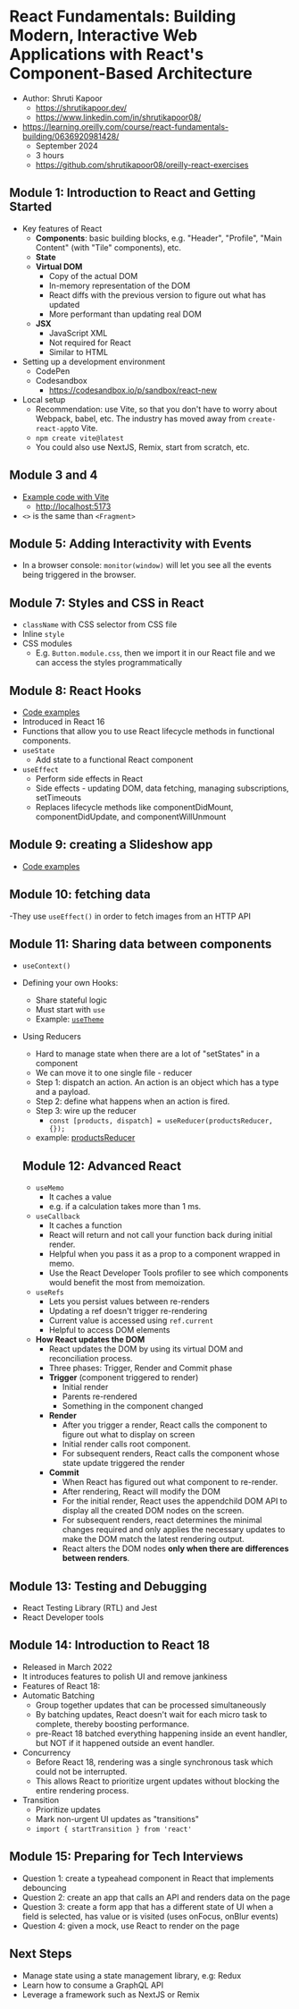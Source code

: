 # React Fundamentals: Building Modern, Interactive Web Applications with React's Component-Based Architecture

- Author: Shruti Kapoor
  - <https://shrutikapoor.dev/>
  - <https://www.linkedin.com/in/shrutikapoor08/>
- <https://learning.oreilly.com/course/react-fundamentals-building/0636920981428/>
  - September 2024
  - 3 hours
  - <https://github.com/shrutikapoor08/oreilly-react-exercises>

## Module 1: Introduction to React and Getting Started

- Key features of React
  - **Components**: basic building blocks, e.g. "Header", "Profile", "Main Content" (with "Tile" components), etc.
  - **State**
  - **Virtual DOM**
    - Copy of the actual DOM
    - In-memory representation of the DOM
    - React diffs with the previous version to figure out what has updated
    - More performant than updating real DOM
  - **JSX**
    - JavaScript XML
    - Not required for React
    - Similar to HTML
- Setting up a development environment
  - CodePen
  - Codesandbox
    - <https://codesandbox.io/p/sandbox/react-new>
- Local setup
  - Recommendation: use Vite, so that you don't have to worry about Webpack, babel, etc. The industry has moved away from `create-react-app`to Vite.
  - `npm create vite@latest`
  - You could also use NextJS, Remix, start from scratch, etc.

## Module 3 and 4

- [Example code with Vite](./oreilly-react-fundamentals-2024/)
  - <http://localhost:5173>
- `<>` is the same than `<Fragment>`

## Module 5: Adding Interactivity with Events

- In a browser console: `monitor(window)` will let you see all the events being triggered in the browser.

## Module 7: Styles and CSS in React

- `className` with CSS selector from CSS file
- Inline `style`
- CSS modules
  - E.g. `Button.module.css`, then we import it in our React file and we can access the styles programmatically

## Module 8: React Hooks

- [Code examples](./oreilly-react-fundamentals-2024/)
- Introduced in React 16
- Functions that allow you to use React lifecycle methods in functional components.
- `useState`
  - Add state to a functional React component
- `useEffect`
  - Perform side effects in React
  - Side effects - updating DOM, data fetching, managing subscriptions, setTimeouts
  - Replaces lifecycle methods like componentDidMount, componentDidUpdate, and componentWillUnmount

## Module 9:  creating a Slideshow app

- [Code examples](./oreilly-react-fundamentals-2024/slideshow/)

## Module 10: fetching data

-They use `useEffect()` in order to fetch images from an HTTP API

## Module 11: Sharing data between components

- `useContext()`
- Defining your own Hooks:
  - Share stateful logic
  - Must start with `use`
  - Example: [`useTheme`](oreilly-react-fundamentals-2024/oreilly-react-exercises/5-hooks/useContext/src/hooks/useTheme.js)
- Using Reducers
  - Hard to manage state when there are a lot of "setStates" in a component
  - We can move it to one single file - reducer
  - Step 1: dispatch an action. An action is an object which has a type and a payload.
  - Step 2: define what happens when an action is fired.
  - Step 3: wire up the reducer
    - `const [products, dispatch] = useReducer(productsReducer, {});`
  - example: [productsReducer](oreilly-react-fundamentals-2024/slideshow/src/Components/productsReducer.js)

  ## Module 12: Advanced React

  - `useMemo`
    - It caches a value
    - e.g. if a calculation takes more than 1 ms.
  - `useCallback`
    - It caches a function
    - React will return and not call your function back during initial render.
    - Helpful when you pass it as a prop to a component wrapped in memo.
    - Use the React Developer Tools profiler to see which components would benefit the most from memoization.
  - `useRefs`
    - Lets you persist values between re-renders
    - Updating a ref doesn't trigger re-rendering
    - Current value is accessed using `ref.current`
    - Helpful to access DOM elements
  - **How React updates the DOM**
    - React updates the DOM by using its virtual DOM and reconciliation process.
    - Three phases: Trigger, Render and Commit phase
    - **Trigger** (component triggered to render)
      - Initial render
      - Parents re-rendered
      - Something in the component changed
    - **Render**
      - After you trigger a render, React calls the component to figure out what to display on screen
      - Initial render calls root component.
      - For subsequent renders, React calls the component whose state update triggered the render
    - **Commit**
      - When React has figured out what component to re-render.
      - After rendering, React will modify the DOM
      - For the initial render, React uses the appendchild DOM API to display all the created DOM nodes on the screen.
      - For subsequent renders, react determines the minimal changes required and only applies the necessary updates to make the DOM match the latest rendering output.
      - React alters the DOM nodes **only when there are differences between renders**.

## Module 13: Testing and Debugging

- React Testing Library (RTL) and Jest
- React Developer tools

## Module 14: Introduction to React 18

- Released in March 2022
- It introduces features to polish UI and remove jankiness
- Features of React 18:
- Automatic Batching
  - Group together updates that can be processed simultaneously
  - By batching updates, React doesn't wait for each micro task to complete, thereby boosting performance.
  - pre-React 18 batched everything happening inside an event handler, but NOT if it happened outside an event handler.
- Concurrency
  - Before React 18, rendering was a single synchronous task which could not be interrupted.
  - This allows React to prioritize urgent updates without blocking the entire rendering process.
- Transition
  - Prioritize updates
  - Mark non-urgent UI updates as "transitions"
  - `import { startTransition } from 'react'`

## Module 15: Preparing for Tech Interviews

- Question 1: create a typeahead component in React that implements debouncing
- Question 2: create an app that calls an API and renders data on the page
- Question 3: create a form app that has a different state of UI when a field is selected, has value or is visited (uses onFocus, onBlur events)
- Question 4: given a mock, use React to render on the page

## Next Steps
- Manage state using a state management library, e.g: Redux
- Learn how to consume a GraphQL API
- Leverage a framework such as NextJS or Remix